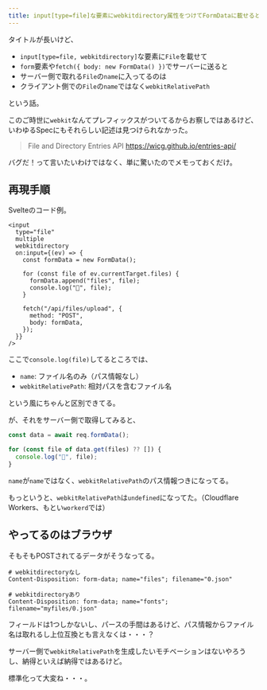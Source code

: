 ```yaml
---
title: input[type=file]な要素にwebkitdirectory属性をつけてFormDataに載せると、filenameがnameではなくwebkitRelativePathになる
---
```


タイトルが長いけど、

- `input[type=file, webkitdirectory]`な要素に`File`を載せて
- `form`要素や`fetch({ body: new FormData() })`でサーバーに送ると
- サーバー側で取れる`File`の`name`に入ってるのは
- クライアント側での`File`の`name`ではなく`webkitRelativePath`

という話。

このご時世に`webkit`なんてプレフィックスがついてるからお察しではあるけど、いわゆるSpecにもそれらしい記述は見つけられなかった。

> File and Directory Entries API
> https://wicg.github.io/entries-api/

バグだ！って言いたいわけではなく、単に驚いたのでメモっておくだけ。

## 再現手順

Svelteのコード例。

```svelte
<input
  type="file"
  multiple
  webkitdirectory
  on:input={(ev) => {
    const formData = new FormData();

    for (const file of ev.currentTarget.files) {
      formData.append("files", file);
      console.log("👀", file);
    }

    fetch("/api/files/upload", {
      method: "POST",
      body: formData,
    });
  }}
/>
```

ここで`console.log(file)`してるところでは、

- `name`: ファイル名のみ（パス情報なし）
- `webkitRelativePath`: 相対パスを含むファイル名

という風にちゃんと区別できてる。

が、それをサーバー側で取得してみると、

```js
const data = await req.formData();

for (const file of data.get(files) ?? []) {
  console.log("👀", file);
}
```

`name`が`name`ではなく、`webkitRelativePath`のパス情報つきになってる。

もっというと、`webkitRelativePath`は`undefined`になってた。（Cloudflare Workers、もとい`workerd`では）

## やってるのはブラウザ

そもそもPOSTされてるデータがそうなってる。

```
# webkitdirectoryなし
Content-Disposition: form-data; name="files"; filename="0.json"

# webkitdirectoryあり
Content-Disposition: form-data; name="fonts"; filename="myfiles/0.json"
```

フィールドは1つしかないし、パースの手間はあるけど、パス情報からファイル名は取れるし上位互換とも言えなくは・・・？

サーバー側で`webkitRelativePath`を生成したいモチベーションはないやろうし、納得といえば納得ではあるけど。

標準化って大変ね・・・。
